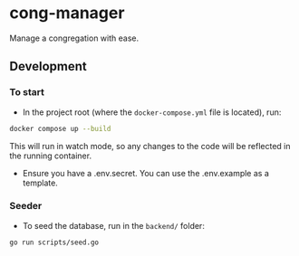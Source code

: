 # cong-manager

Manage a congregation with ease.

## Development

### To start

- In the project root (where the `docker-compose.yml` file is located), run:

```bash
docker compose up --build
```

This will run in watch mode, so any changes to the code will be reflected in the running container.

- Ensure you have a .env.secret. You can use the .env.example as a template.

### Seeder

- To seed the database, run in the `backend/` folder:

```bash
go run scripts/seed.go
```
